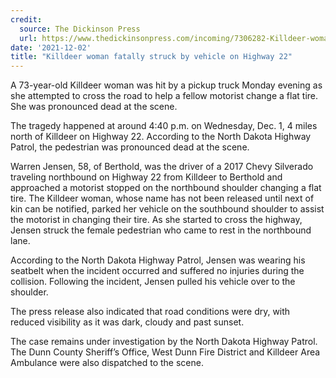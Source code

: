 ```yaml
---
credit:
  source: The Dickinson Press
  url: https://www.thedickinsonpress.com/incoming/7306282-Killdeer-woman-fatally-struck-by-vehicle-on-Highway-22
date: '2021-12-02'
title: "Killdeer woman fatally struck by vehicle on Highway 22"
---
```

A 73-year-old Killdeer woman was hit by a pickup truck Monday evening as she attempted to cross the road to help a fellow motorist change a flat tire. She was pronounced dead at the scene.

The tragedy happened at around 4:40 p.m. on Wednesday, Dec. 1, 4 miles north of Killdeer on Highway 22. According to the North Dakota Highway Patrol, the pedestrian was pronounced dead at the scene.

Warren Jensen, 58, of Berthold, was the driver of a 2017 Chevy Silverado traveling northbound on Highway 22 from Killdeer to Berthold and approached a motorist stopped on the northbound shoulder changing a flat tire. The Killdeer woman, whose name has not been released until next of kin can be notified, parked her vehicle on the southbound shoulder to assist the motorist in changing their tire. As she started to cross the highway, Jensen struck the female pedestrian who came to rest in the northbound lane.

According to the North Dakota Highway Patrol, Jensen was wearing his seatbelt when the incident occurred and suffered no injuries during the collision. Following the incident, Jensen pulled his vehicle over to the shoulder.

The press release also indicated that road conditions were dry, with reduced visibility as it was dark, cloudy and past sunset.

The case remains under investigation by the North Dakota Highway Patrol. The Dunn County Sheriff’s Office, West Dunn Fire District and Killdeer Area Ambulance were also dispatched to the scene.

